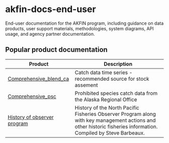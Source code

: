 # akfin-docs-end-user

End-user documentation for the AKFIN program, including guidance on data products, user support materials, methodologies, system diagrams, API usage, and agency partner documentation.

## Popular product documentation

| Product | Description |
|-----------------------|-------------------------------------------------|
| [Comprehensive_blend_ca](https://github.com/PSMFC-FIN/akfin-docs-end-user/blob/main/Comprehensives/UserGuide_Comprehensive_BLENDCA.pdf) | Catch data time series - recommended source for stock assement |
| [Comprehensive_psc](https://github.com/PSMFC-FIN/akfin-docs-end-user/blob/main/Comprehensives/UserGuide_COMPREHENSIVE_PSC.pdf) | Prohibited species catch data from the Alaska Regional Office |
| [History of observer program](https://github.com/PSMFC-FIN/akfin-docs-end-user/blob/main/partner_documentation/history_of_observer_data_and_impacting_management_actions.pdf) | History of the North Pacific Fisheries Observer Program along with key management actions and other historic fisheries information. Compiled by Steve Barbeaux. |
